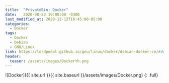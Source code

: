 ```yaml
---
title:  "PrivateBin: Docker"
date:   2020-08-23 19:00:00 -0300
last_modified_at: 2020-12-12T16:45:00-05:00
categories:
  - Docker
tags:
  - Docker
  - Debian
  - GNU/Linux
link: https://lordpedal.github.io/gnu/linux/docker/debian-docker-ce/#docker-privatebin
header:
  teaser: /assets/images/Dockerth.png
---
```


![Docker]({{ site.url }}{{ site.baseurl }}/assets/images/Docker.png)
{: .full}

